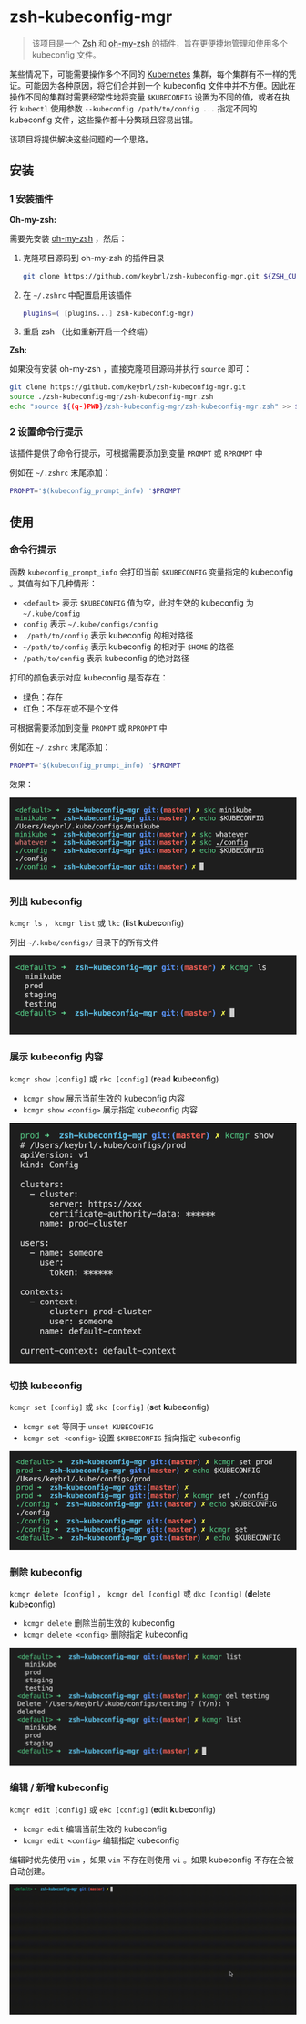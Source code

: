 # zsh-kubeconfig-mgr

> 该项目是一个 [Zsh](https://www.zsh.org/) 和 [oh-my-zsh](https://ohmyz.sh/) 的插件，旨在更便捷地管理和使用多个 kubeconfig 文件。

某些情况下，可能需要操作多个不同的 [Kubernetes](https://kubernetes.io/) 集群，每个集群有不一样的凭证。可能因为各种原因，将它们合并到一个 kubeconfig 文件中并不方便。因此在操作不同的集群时需要经常性地将变量 `$KUBECONFIG` 设置为不同的值，或者在执行 `kubectl` 使用参数 `--kubeconfig /path/to/config ...` 指定不同的 kubeconfig 文件，这些操作都十分繁琐且容易出错。

该项目将提供解决这些问题的一个思路。

## 安装

### 1 安装插件

**Oh-my-zsh:**

需要先安装 [oh-my-zsh](https://ohmyz.sh/) ，然后：

1. 克隆项目源码到 oh-my-zsh 的插件目录
   ```sh
   git clone https://github.com/keybrl/zsh-kubeconfig-mgr.git ${ZSH_CUSTOM:-~/.oh-my-zsh/custom}/plugins/zsh-kubeconfig-mgr
   ```
2. 在 `~/.zshrc` 中配置启用该插件
   ```zsh
   plugins=( [plugins...] zsh-kubeconfig-mgr)
   ```
3. 重启 zsh （比如重新开启一个终端）

**Zsh:**

如果没有安装 oh-my-zsh ，直接克隆项目源码并执行 `source` 即可：

```sh
git clone https://github.com/keybrl/zsh-kubeconfig-mgr.git
source ./zsh-kubeconfig-mgr/zsh-kubeconfig-mgr.zsh
echo "source ${(q-)PWD}/zsh-kubeconfig-mgr/zsh-kubeconfig-mgr.zsh" >> ${ZDOTDIR:-$HOME}/.zshrc
```

### 2 设置命令行提示

该插件提供了命令行提示，可根据需要添加到变量 `PROMPT` 或 `RPROMPT` 中

例如在 `~/.zshrc` 末尾添加：

```zsh
PROMPT='$(kubeconfig_prompt_info) '$PROMPT
```

## 使用

### 命令行提示

函数 `kubeconfig_prompt_info` 会打印当前 `$KUBECONFIG` 变量指定的 kubeconfig 。其值有如下几种情形：

- `<default>` 表示 `$KUBECONFIG` 值为空，此时生效的 kubeconfig 为 `~/.kube/config`
- `config` 表示 `~/.kube/configs/config`
- `./path/to/config` 表示 kubeconfig 的相对路径
- `~/path/to/config` 表示 kubeconfig 的相对于 `$HOME` 的路径
- `/path/to/config` 表示 kubeconfig 的绝对路径

打印的颜色表示对应 kubeconfig 是否存在：

- 绿色：存在
- 红色：不存在或不是个文件

可根据需要添加到变量 `PROMPT` 或 `RPROMPT` 中

例如在 `~/.zshrc` 末尾添加：

```zsh
PROMPT='$(kubeconfig_prompt_info) '$PROMPT
```

效果：

![prompt_info](docs/images/prompt_info.png)

### 列出 kubeconfig

`kcmgr ls` ， `kcmgr list` 或 `lkc` (**l**ist **k**ube**c**onfig)

列出 `~/.kube/configs/` 目录下的所有文件

![kcmgr_ls](docs/images/kcmgr_ls.png)

### 展示 kubeconfig 内容

`kcmgr show [config]` 或 `rkc [config]` (**r**ead **k**ube**c**onfig)

- `kcmgr show` 展示当前生效的 kubeconfig 内容
- `kcmgr show <config>` 展示指定 kubeconfig 内容

![kcmgr_show](docs/images/kcmgr_show.png)

### 切换 kubeconfig

`kcmgr set [config]` 或 `skc [config]` (**s**et **k**ube**c**onfig)

- `kcmgr set` 等同于 `unset KUBECONFIG`
- `kcmgr set <config>` 设置 `$KUBECONFIG` 指向指定 kubeconfig

![kcmgr_set](docs/images/kcmgr_set.png)

### 删除 kubeconfig

`kcmgr delete [config]` ， `kcmgr del [config]` 或 `dkc [config]` (**d**elete **k**ube**c**onfig)

- `kcmgr delete` 删除当前生效的 kubeconfig
- `kcmgr delete <config>` 删除指定 kubeconfig

![kcmgr_del](docs/images/kcmgr_del.png)

### 编辑 / 新增 kubeconfig

`kcmgr edit [config]` 或 `ekc [config]` (**e**dit **k**ube**c**onfig)

- `kcmgr edit` 编辑当前生效的 kubeconfig
- `kcmgr edit <config>` 编辑指定 kubeconfig

编辑时优先使用 `vim` ，如果 `vim` 不存在则使用 `vi` 。如果 kubeconfig 不存在会被自动创建。

![kcmgr_edit](docs/images/kcmgr_edit.gif)
